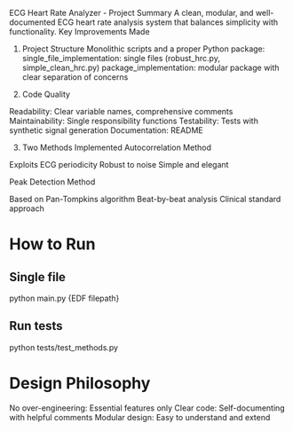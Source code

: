 ECG Heart Rate Analyzer - Project Summary
A clean, modular, and well-documented ECG heart rate analysis system that balances simplicity with functionality.
Key Improvements Made

1. Project Structure
Monolithic scripts and a proper Python package:
single_file_implementation: single files (robust_hrc.py, simple_clean_hrc.py)
package_implementation: modular package with clear separation of concerns

2. Code Quality

Readability: Clear variable names, comprehensive comments
Maintainability: Single responsibility functions
Testability: Tests with synthetic signal generation
Documentation: README

3. Two Methods Implemented
Autocorrelation Method

Exploits ECG periodicity
Robust to noise
Simple and elegant

Peak Detection Method

Based on Pan-Tompkins algorithm
Beat-by-beat analysis
Clinical standard approach


# How to Run
## Single file
python main.py {EDF filepath}

## Run tests
python tests/test_methods.py

# Design Philosophy
No over-engineering: Essential features only
Clear code: Self-documenting with helpful comments
Modular design: Easy to understand and extend